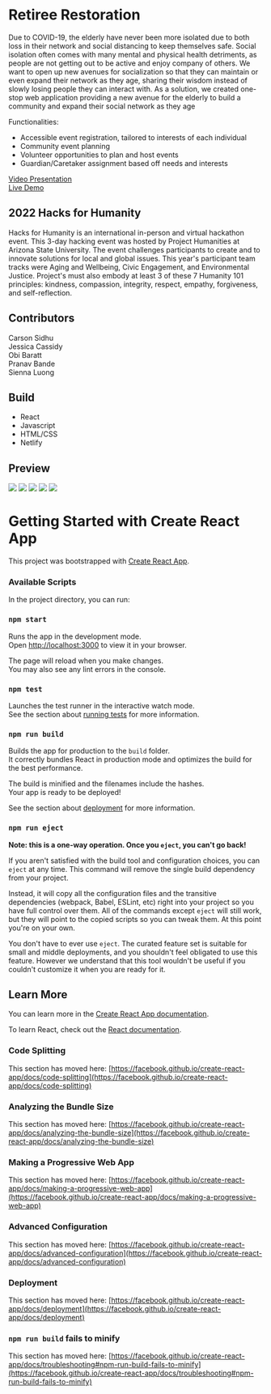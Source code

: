 # Retiree Restoration
Due to COVID-19, the elderly have never been more isolated due to both loss in their network and social distancing to keep themselves safe. Social isolation often comes with many mental and physical health detriments, as people are not getting out to be active and enjoy company of others. We want to open up new avenues for socialization so that they can maintain or even expand their network as they age, sharing their wisdom instead of slowly losing people they can interact with. As a solution, we created one-stop web application providing a new avenue for the elderly to build a community and expand their social network as they age

Functionalities:
- Accessible event registration, tailored to interests of each individual
- Community event planning
- Volunteer opportunities to plan and host events
- Guardian/Caretaker assignment based off needs and interests

[Video Presentation](https://drive.google.com/file/d/1tJA1z4VxypM9Q2EaTTQ5qOGFvD3Liv1x/view?usp=sharing) \
[Live Demo](https://team18isthebest.netlify.app/)

## 2022 Hacks for Humanity
Hacks for Humanity is an international in-person and virtual hackathon event. This 3-day hacking event was hosted by Project Humanities at Arizona State University. The event challenges participants to create and to innovate solutions for local and global issues. This year's participant team tracks were Aging and Wellbeing, Civic Engagement, and Environmental Justice. Project's must also embody at least 3 of these 7 Humanity 101 principles: kindness, compassion, integrity, respect, empathy, forgiveness, and self-reflection.

## Contributors
Carson Sidhu \
Jessica Cassidy \
Obi Baratt \
Pranav Bande \
Sienna Luong 

## Build
- React
- Javascript
- HTML/CSS
- Netlify

## Preview
![](public/retireerestoration_demo1.png)
![](public/retireerestoration_demo2.png)
![](public/retireerestoration_demo3.png)
![](public/retireerestoration_demo4.png)
![](public/retireerestoration_demo5.png)

# Getting Started with Create React App
This project was bootstrapped with [Create React App](https://github.com/facebook/create-react-app).

### Available Scripts

In the project directory, you can run:

### `npm start`

Runs the app in the development mode.\
Open [http://localhost:3000](http://localhost:3000) to view it in your browser.

The page will reload when you make changes.\
You may also see any lint errors in the console.

### `npm test`

Launches the test runner in the interactive watch mode.\
See the section about [running tests](https://facebook.github.io/create-react-app/docs/running-tests) for more information.

### `npm run build`

Builds the app for production to the `build` folder.\
It correctly bundles React in production mode and optimizes the build for the best performance.

The build is minified and the filenames include the hashes.\
Your app is ready to be deployed!

See the section about [deployment](https://facebook.github.io/create-react-app/docs/deployment) for more information.

### `npm run eject`

**Note: this is a one-way operation. Once you `eject`, you can't go back!**

If you aren't satisfied with the build tool and configuration choices, you can `eject` at any time. This command will remove the single build dependency from your project.

Instead, it will copy all the configuration files and the transitive dependencies (webpack, Babel, ESLint, etc) right into your project so you have full control over them. All of the commands except `eject` will still work, but they will point to the copied scripts so you can tweak them. At this point you're on your own.

You don't have to ever use `eject`. The curated feature set is suitable for small and middle deployments, and you shouldn't feel obligated to use this feature. However we understand that this tool wouldn't be useful if you couldn't customize it when you are ready for it.

## Learn More

You can learn more in the [Create React App documentation](https://facebook.github.io/create-react-app/docs/getting-started).

To learn React, check out the [React documentation](https://reactjs.org/).

### Code Splitting

This section has moved here: [https://facebook.github.io/create-react-app/docs/code-splitting](https://facebook.github.io/create-react-app/docs/code-splitting)

### Analyzing the Bundle Size

This section has moved here: [https://facebook.github.io/create-react-app/docs/analyzing-the-bundle-size](https://facebook.github.io/create-react-app/docs/analyzing-the-bundle-size)

### Making a Progressive Web App

This section has moved here: [https://facebook.github.io/create-react-app/docs/making-a-progressive-web-app](https://facebook.github.io/create-react-app/docs/making-a-progressive-web-app)

### Advanced Configuration

This section has moved here: [https://facebook.github.io/create-react-app/docs/advanced-configuration](https://facebook.github.io/create-react-app/docs/advanced-configuration)

### Deployment

This section has moved here: [https://facebook.github.io/create-react-app/docs/deployment](https://facebook.github.io/create-react-app/docs/deployment)

### `npm run build` fails to minify

This section has moved here: [https://facebook.github.io/create-react-app/docs/troubleshooting#npm-run-build-fails-to-minify](https://facebook.github.io/create-react-app/docs/troubleshooting#npm-run-build-fails-to-minify)
